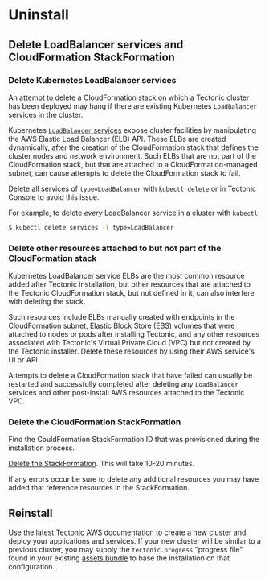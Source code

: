 # Uninstall

## Delete LoadBalancer services and CloudFormation StackFormation

### Delete Kubernetes LoadBalancer services

An attempt to delete a CloudFormation stack on which a Tectonic cluster has been deployed may hang if there are existing Kubernetes `LoadBalancer` services in the cluster.

Kubernetes [`LoadBalancer` services][k8s-lb] expose cluster facilities by manipulating the AWS Elastic Load Balancer (ELB) API. These ELBs are created dynamically, after the creation of the CloudFormation stack that defines the cluster nodes and network environment. Such ELBs that are not part of the CloudFormation stack, but that are attached to a CloudFormation-managed subnet, can cause attempts to delete the CloudFormation stack to fail.

Delete all services of `type=LoadBalancer` with `kubectl delete` or in Tectonic Console to avoid this issue.

For example, to delete *every* LoadBalancer service in a cluster with `kubectl`:

```sh
$ kubectl delete services -l type=LoadBalancer
```

### Delete other resources attached to but not part of the CloudFormation stack

Kubernetes LoadBalancer service ELBs are the most common resource added after Tectonic installation, but other resources that are attached to the Tectonic CloudFormation stack, but not defined in it, can also interfere with deleting the stack.

Such resources include ELBs manually created with endpoints in the CloudFormation subnet, Elastic Block Store (EBS) volumes that were attached to nodes or pods after installing Tectonic, and any other resources associated with Tectonic's Virtual Private Cloud (VPC) but not created by the Tectonic installer. Delete these resources by using their AWS service's UI or API.

Attempts to delete a CloudFormation stack that have failed can usually be restarted and successfully completed after deleting any `LoadBalancer` services and other post-install AWS resources attached to the Tectonic VPC.

### Delete the CloudFormation StackFormation

Find the CouldFormation StackFormation ID that was provisioned during the installation process.

[Delete the StackFormation][aws-delete-stackf]. This will take 10-20 minutes.

If any errors occur be sure to delete any additional resources you may have added that reference resources in the StackFormation.

## Reinstall

Use the latest [Tectonic AWS][install-aws] documentation to create a new cluster and deploy your applications and services. If your new cluster will be similar to a previous cluster, you may supply the `tectonic.progress` "progress file" found in your existing [assets bundle][assets] to base the installation on that configuration.


[assets]: ../../admin/assets-zip.md
[aws-delete-stackf]: https://docs.aws.amazon.com/AWSCloudFormation/latest/UserGuide/cfn-console-delete-stack.html
[install-aws]: index.md
[k8s-lb]: https://kubernetes.io/docs/user-guide/load-balancer/
